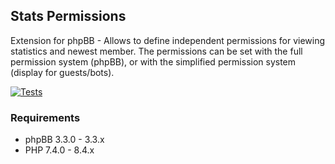 ## Stats Permissions
Extension for phpBB - Allows to define independent permissions for viewing statistics and newest member. The permissions can be set with the full permission system (phpBB), or with the simplified permission system (display for guests/bots).

[![Tests](https://github.com/LukeWCS/stats-permissions/actions/workflows/tests.yml/badge.svg)](https://github.com/LukeWCS/stats-permissions/actions/workflows/tests.yml)

### Requirements
* phpBB 3.3.0 - 3.3.x
* PHP 7.4.0 - 8.4.x
